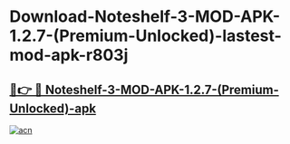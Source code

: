 # Download-Noteshelf-3-MOD-APK-1.2.7-(Premium-Unlocked)-lastest-mod-apk-r803j

<h2><a href="https://apkcomod.com?title=Noteshelf-3-MOD-APK-1.2.7-(Premium-Unlocked)">🔗👉 🔴 Noteshelf-3-MOD-APK-1.2.7-(Premium-Unlocked)-apk </a></h2>

[![acn](https://github.com/user-attachments/assets/0f9c940e-d8b0-45ae-aac7-cd30a18b3e1c)](https://apkcomod.com?title=Noteshelf-3-MOD-APK-1.2.7-(Premium-Unlocked))

